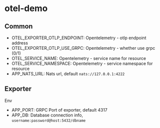 # otel-demo

## Common

 - OTEL_EXPORTER_OTLP_ENDPOINT: Opentelemetry - otlp endpoint address
 - OTEL_EXPORTER_OTLP_USE_GRPC: Opentelemetry - whether use grpc (0/1)
 - OTEL_SERVICE_NAME: Opentelemetry - service name for resource
 - OTEL_SERVICE_NAMESPACE: Opentelemetry - service namespace for resource
 - APP_NATS_URL: Nats url, default `nats://127.0.0.1:4222`

## Exporter

Env
- APP_PORT: GRPC Port of exporter, default 4317
- APP_DB: Database connection info, `username:password@host:5432/dbname`
